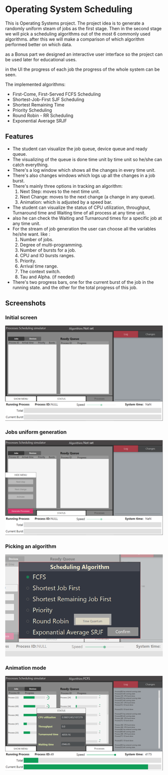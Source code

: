 


# Operating System Scheduling
This is Operating Systems project. 
The project idea is to generate a randomly uniform steam of jobs as the first stage.
Then in the second stage we will pick a scheduling algorithms out of the most 6 commonly used algorithms.
after this we will make a comparison of which algorithm performed better on which data.

as a Bonus part we designed an interactive user interface so the project can be used later for educational uses.

in the UI the progress of each job the progress of the whole system can be seen.

The implemented algorithms: 
 - First-Come, First-Served FCFS Scheduling
 - Shortest-Job-First SJF Scheduling
 - Shortest Remaining Time
 - Priority Scheduling
 - Round Robin - RR Scheduling
 - Exponential Average SRJF

## Features

 - The student can visualize the job queue, device queue and ready queue.
 - The visualizing of the queue is done time unit by time unit so he/she can catch everything.
 - There's a log window which shows all the changes in every time unit.
 - There's also changes windows which logs up all the changes in a job burst.
 - There's mainly three options in tracking an algorithm:
	 1. Next Step: moves to the next time unit. 
	 2. Next Change: moves to the next change (a change in any queue).
	 3. Animation: which is adjusted by a speed bar.
- The student can visualize the status of  CPU utilization, throughput, Turnaround time and Waiting time of all process at any time unit.
-  also he can check the Waiting and Turnaround times for a specific job at any time unit.
- For the stream of job generation the user can choose all the variables he/she want. like :
	 1. Number of jobs.
	 2. Degree of multi-programming.
	 3. Number of bursts for a job.
	 4. CPU and IO bursts ranges.
	 5. Priority. 
	 6. Arrival time range.
	 7. The context switch.
	 8. Tau and Alpha. (if needed)
-  There's two progress bars, one for the current burst of the job in the running state. and the other for the total progress of this job.
## Screenshots
### Initial screen
![Alt text](/Screenshots/initialScreen.PNG?raw=true "Initial Screen")
### Jobs uniform generation
![Alt text](/Screenshots/generatingJobs.PNG?raw=true "Jobs uniform generation")
### Picking an algorithm
![Alt text](/Screenshots/pickingAnAlgo.PNG?raw=true "Picking an algorithm")
### Animation mode
![Alt text](/Screenshots/screenshotInAnimatingMode.PNG?raw=true "Animation mode")
